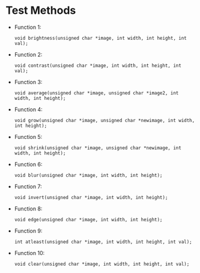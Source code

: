 Test Methods
=====================================

- Function 1:

  `void brightness(unsigned char *image, int width, int height, int val);`

- Function 2:

  `void contrast(unsigned char *image, int width, int height, int val);`

- Function 3:
  
  `void average(unsigned char *image, unsigned char *image2,
               int width, int height);`

- Function 4:

  `void grow(unsigned char *image, unsigned char *newimage, int width, int height);`

- Function 5:

  `void shrink(unsigned char *image, unsigned char *newimage, int width, int height);`

- Function 6:

  `void blur(unsigned char *image, int width, int height);`

- Function 7:

  `void invert(unsigned char *image, int width, int height);`

- Function 8:

  `void edge(unsigned char *image, int width, int height);`

- Function 9:

  `int atleast(unsigned char *image, int width, int height, int val);`

- Function 10:

  `void clear(unsigned char *image, int width, int height, int val);`